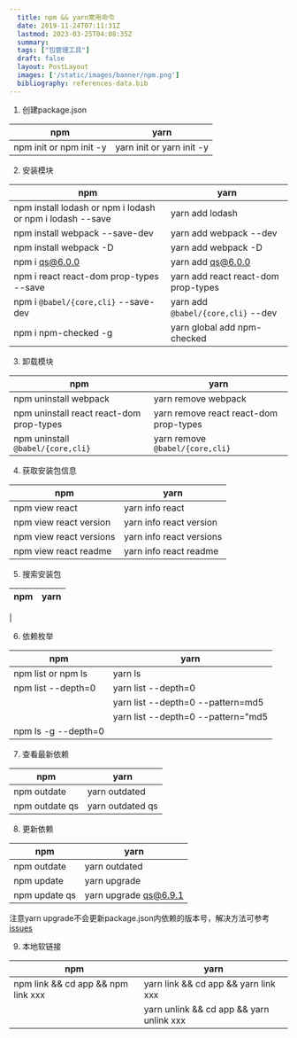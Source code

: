 ```yaml
---
  title: npm && yarn常用命令
  date: 2019-11-24T07:11:31Z
  lastmod: 2023-03-25T04:08:35Z
  summary: 
  tags: ["包管理工具"]
  draft: false
  layout: PostLayout
  images: ['/static/images/banner/npm.png']
  bibliography: references-data.bib
---
```


1. 创建package.json

| npm | yarn |
|--   |   ---    |
| npm init or npm init -y | yarn init or yarn init -y |

2. 安装模块

|npm | yarn |
|--  | ---- |
| npm install lodash or npm i lodash or npm i lodash --save | yarn add lodash |
| npm install webpack --save-dev | yarn add webpack --dev |
| npm install webpack -D | yarn add webpack -D |
| npm i qs@6.0.0  | yarn add qs@6.0.0 |
| npm i react react-dom prop-types --save | yarn add react react-dom prop-types |
| npm i `@babel/{core,cli}` --save-dev  | yarn add `@babel/{core,cli}` --dev |
| npm i npm-checked -g | yarn global add npm-checked |

3. 卸载模块

| npm | yarn  |
| --  | -- |
| npm uninstall webpack | yarn remove webpack |
| npm uninstall react react-dom prop-types | yarn remove react react-dom prop-types |
| npm uninstall `@babel/{core,cli}`  | yarn remove `@babel/{core,cli}` |

4. 获取安装包信息

| npm | yarn  |
| --  | -- |
| npm view react | yarn info react |
| npm view react version | yarn info react version |
| npm view react versions | yarn info react versions |
| npm view react readme | yarn info react readme |

5. 搜索安装包

| npm | yarn  |
| --  | -- |
| 


6. 依赖枚举

| npm | yarn  |
| --  | -- |
| npm list or npm ls | yarn ls |
| npm list --depth=0 | yarn list --depth=0 |
|  | yarn list --depth=0 --pattern=md5 |
| | yarn list --depth=0 --pattern="md5|webpack" |
| npm ls -g --depth=0 |  |

7. 查看最新依赖

| npm | yarn  |
| --  | -- |
| npm outdate | yarn outdated |
| npm outdate qs | yarn outdated qs |

8. 更新依赖

| npm | yarn  |
| --  | -- |
| npm outdate | yarn outdated |
| npm update | yarn upgrade |
| npm update qs | yarn upgrade qs@6.9.1 |

注意yarn upgrade不会更新package.json内依赖的版本号，解决方法可参考[issues](https://github.com/yarnpkg/yarn/issues/2042)

9. 本地软链接

| npm | yarn  |
| --  | -- |
| npm link && cd app && npm link xxx | yarn link && cd app && yarn link xxx |
|  | yarn unlink && cd app && yarn unlink xxx |



